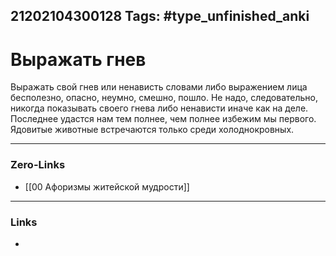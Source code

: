 21202104300128
Tags: #type_unfinished_anki
---
# Выражать гнев

Выражать свой гнев или ненависть словами либо выражением лица бесполезно, опасно, неумно, смешно, пошло. Не надо, следовательно, никогда показывать своего гнева либо ненависти иначе как на деле. Последнее удастся нам тем полнее, чем полнее избежим мы первого. Ядовитые животные встречаются только среди холоднокровных.

---
### Zero-Links
- [[00 Афоризмы житейской мудрости]]
---
### Links
-
